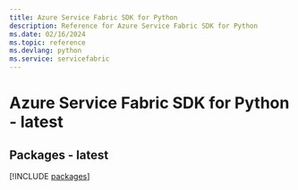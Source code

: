 ```yaml
---
title: Azure Service Fabric SDK for Python
description: Reference for Azure Service Fabric SDK for Python
ms.date: 02/16/2024
ms.topic: reference
ms.devlang: python
ms.service: servicefabric
---
```

# Azure Service Fabric SDK for Python - latest
## Packages - latest
[!INCLUDE [packages](service-fabric-index.md)]